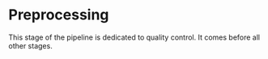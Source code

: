 # Preprocessing

This stage of the pipeline is dedicated to quality control. It comes before all other stages.
